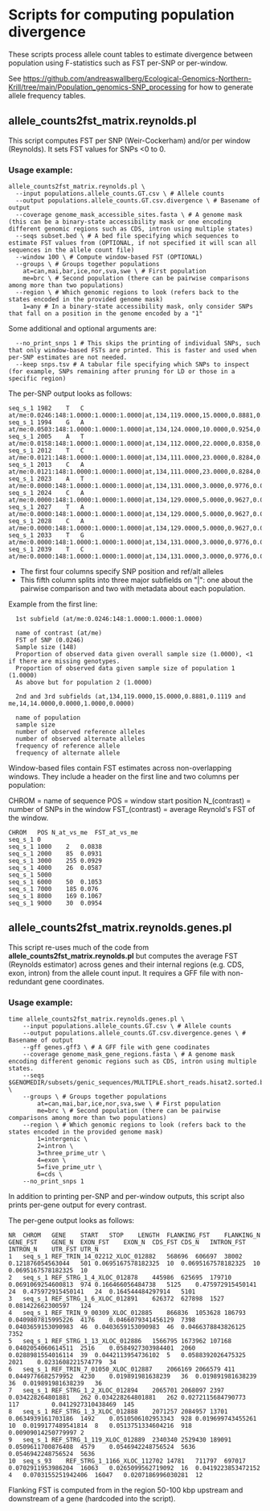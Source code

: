 # Scripts for computing population divergence

These scripts process allele count tables to estimate divergence between population using F-statistics such as FST per-SNP or per-window.

See https://github.com/andreaswallberg/Ecological-Genomics-Northern-Krill/tree/main/Population_genomics-SNP_processing for how to generate allele frequency tables.

## allele_counts2fst_matrix.reynolds.pl

This script computes FST per SNP (Weir-Cockerham) and/or per window (Reynolds). It sets FST values for SNPs <0 to 0.

### Usage example:

    allele_counts2fst_matrix.reynolds.pl \
      --input populations.allele_counts.GT.csv \ # Allele counts
      --output populations.allele_counts.GT.csv.divergence \ # Basename of output
      --coverage genome_mask_accessible_sites.fasta \ # A genome mask (this can be a binary-state accessibility mask or one encoding different genomic regions such as CDS, intron using multiple states)
      --seqs subset.bed \ # A bed file specifying which sequences to estimate FST values from (OPTIONAL, if not specified it will scan all sequences in the allele count file)
      --window 100 \ # Compute window-based FST (OPTIONAL)
      --groups \ # Groups together populations
        at=can,mai,bar,ice,nor,sva,swe \ # First population
        me=brc \ # Second population (there can be pairwise comparisons among more than two populations)
      --region \ # Which genomic regions to look (refers back to the states encoded in the provided genome mask)
        1=any # In a binary-state accessibility mask, only consider SNPs that fall on a position in the genome encoded by a "1"
      
 Some additional and optional arguments are:
 
      --no_print_snps 1 # This skips the printing of individual SNPs, such that only window-based FSTs are printed. This is faster and used when per-SNP estimates are not needed.
      --keep snps.tsv # A tabular file specifying which SNPs to inspect (for example, SNPs remaining after pruning for LD or those in a specific region)
      
The per-SNP output looks as follows:

    seq_s_1	1982	T	C	at/me:0.0246:148:1.0000:1.0000:1.0000|at,134,119.0000,15.0000,0.8881,0.1119|me,14,14.0000,0.0000,1.0000,0.0000
    seq_s_1	1994	G	A	at/me:0.0503:148:1.0000:1.0000:1.0000|at,134,124.0000,10.0000,0.9254,0.0746|me,14,11.0000,3.0000,0.7857,0.2143
    seq_s_1	2005	A	T	at/me:0.0158:148:1.0000:1.0000:1.0000|at,134,112.0000,22.0000,0.8358,0.1642|me,14,10.0000,4.0000,0.7143,0.2857
    seq_s_1	2012	T	C	at/me:0.0121:148:1.0000:1.0000:1.0000|at,134,111.0000,23.0000,0.8284,0.1716|me,14,10.0000,4.0000,0.7143,0.2857
    seq_s_1	2013	C	A	at/me:0.0121:148:1.0000:1.0000:1.0000|at,134,111.0000,23.0000,0.8284,0.1716|me,14,10.0000,4.0000,0.7143,0.2857
    seq_s_1	2023	A	T	at/me:0.0000:148:1.0000:1.0000:1.0000|at,134,131.0000,3.0000,0.9776,0.0224|me,14,14.0000,0.0000,1.0000,0.0000
    seq_s_1	2024	C	A	at/me:0.0000:148:1.0000:1.0000:1.0000|at,134,129.0000,5.0000,0.9627,0.0373|me,14,13.0000,1.0000,0.9286,0.0714
    seq_s_1	2027	T	A	at/me:0.0000:148:1.0000:1.0000:1.0000|at,134,129.0000,5.0000,0.9627,0.0373|me,14,13.0000,1.0000,0.9286,0.0714
    seq_s_1	2028	C	A	at/me:0.0000:148:1.0000:1.0000:1.0000|at,134,129.0000,5.0000,0.9627,0.0373|me,14,13.0000,1.0000,0.9286,0.0714
    seq_s_1	2033	T	G	at/me:0.0000:148:1.0000:1.0000:1.0000|at,134,131.0000,3.0000,0.9776,0.0224|me,14,14.0000,0.0000,1.0000,0.0000
    seq_s_1	2039	T	C	at/me:0.0000:148:1.0000:1.0000:1.0000|at,134,131.0000,3.0000,0.9776,0.0224|me,14,14.0000,0.0000,1.0000,0.0000

- The first four columns specify SNP position and ref/alt alleles
- This fifth column splits into three major subfields on "|": one about the pairwise comparison and two with metadata about each population.

Example from the first line:

      1st subfield (at/me:0.0246:148:1.0000:1.0000:1.0000)

      name of contrast (at/me)
      FST of SNP (0.0246)
      Sample size (148)
      Proportion of observed data given overall sample size (1.0000), <1 if there are missing genotypes.
      Proportion of observed data given sample size of population 1 (1.0000)
      As above but for population 2 (1.0000)
      
      2nd and 3rd subfields (at,134,119.0000,15.0000,0.8881,0.1119 and me,14,14.0000,0.0000,1.0000,0.0000)

      name of population
      sample size
      number of observed reference alleles
      number of observed alternate alleles
      frequency of reference allele
      frequency of alternate allele

Window-based files contain FST estimates across non-overlapping windows. They include a header on the first line and two columns per population:

CHROM = name of sequence
POS = window start position
N_(contrast) = number of SNPs in the window
FST_(contrast) = average Reynold's FST of the window.

    CHROM	POS	N_at_vs_me	FST_at_vs_me
    seq_s_1	0		
    seq_s_1	1000	2	0.0838
    seq_s_1	2000	85	0.0931
    seq_s_1	3000	255	0.0929
    seq_s_1	4000	26	0.0587
    seq_s_1	5000		
    seq_s_1	6000	50	0.1053
    seq_s_1	7000	185	0.076
    seq_s_1	8000	169	0.1067
    seq_s_1	9000	30	0.0954

## allele_counts2fst_matrix.reynolds.genes.pl

This script re-uses much of the code from **allele_counts2fst_matrix.reynolds.pl** but computes the average FST (Reynolds estimator) across genes and their internal regions (e.g. CDS, exon, intron) from the allele count input. It requires a GFF file with non-redundant gene coordinates.

### Usage example:

	time allele_counts2fst_matrix.reynolds.genes.pl \
		--input populations.allele_counts.GT.csv \ # Allele counts
		--output populations.allele_counts.GT.csv.divergence.genes \ # Basename of output
		--gff genes.gff3 \ # A GFF file with gene coodinates
		--coverage genome_mask_gene_regions.fasta \ # A genome mask encoding different genomic regions such as CDS, intron using multiple states.
		--seqs $GENOMEDIR/subsets/genic_sequences/MULTIPLE.short_reads.hisat2.sorted.bam.stringtie2.merged.1x_coverage.gtf/1.m_norvegica.main_w_mito.fasta.genic_sequences.bed.80_subsets \
        --groups \ # Groups together populations
            at=can,mai,bar,ice,nor,sva,swe \ # First population
            me=brc \ # Second population (there can be pairwise comparisons among more than two populations)
		--region \ # Which genomic regions to look (refers back to the states encoded in the provided genome mask)
			1=intergenic \
			2=intron \
			3=three_prime_utr \
			4=exon \
			5=five_prime_utr \
			6=cds \
		--no_print_snps 1 
        
In addition to printing per-SNP and per-window outputs, this script also prints per-gene output for every contrast.
 
The per-gene output looks as follows:

    NR	CHROM	GENE	START	STOP	LENGTH	FLANKING_FST	FLANKING_N	GENE_FST	GENE_N	EXON_FST	EXON_N	CDS_FST	CDS_N	INTRON_FST	INTRON_N	UTR_FST	UTR_N
    1	seq_s_1	REF_TRIN_14_02212_XLOC_012882	568696	606697	38002	0.121876054563044	501	0.0695167578182325	10	0.0695167578182325	10	0.0695167578182325	10				
    2	seq_s_1	REF_STRG_1_4_XLOC_012878	445986	625695	179710	0.0691069254600813	974	0.166466056484738	5125	0.475972915450141	24	0.475972915450141	24	0.164544484297914	5101		
    3	seq_s_1	REF_STRG_1_6_XLOC_012891	626372	627898	1527	0.081422662300597	124										
    4	seq_s_1	REF_TRIN_9_00309_XLOC_012885	866836	1053628	186793	0.0409807815995226	4176	0.0466079341456129	7398	0.0403659153090983	46	0.0403659153090983	46	0.0466378843826125	7352		
    5	seq_s_1	REF_STRG_1_13_XLOC_012886	1566795	1673962	107168	0.0402054060614511	2516	0.0584927303984401	2060	0.0288981554016114	39	0.0442113954736102	5	0.0588392026475325	2021	0.0231608221574779	34
    6	seq_s_1	REF_TRIN_7_01050_XLOC_012887	2066169	2066579	411	0.0449776682579952	4230	0.019891981638239	36	0.019891981638239	36	0.019891981638239	36				
    7	seq_s_1	REF_STRG_1_2_XLOC_012894	2065701	2068097	2397			0.034228264801881	262	0.034228264801881	262	0.0272115684790773	117			0.0412927310438469	145
    8	seq_s_1	REF_STRG_1_3_XLOC_012888	2071257	2084957	13701	0.0634939161703186	1492	0.0510506102953343	928	0.019699743455261	10	0.0199177489541814	8	0.0513751334604216	918	0.00909014250779997	2
    9	seq_s_1	REF_STRG_1_119_XLOC_012889	2340340	2529430	189091	0.0509611700876408	4579	0.0546942248756524	5636					0.0546942248756524	5636		
    10	seq_s_93	REF_STRG_1_1166_XLOC_112702	14781	711797	697017			0.0702911953986204	16063	0.0265099562719092	16	0.0419223853472152	4	0.0703155251942406	16047	0.0207186996030281	12

Flanking FST is computed from in the region 50-100 kbp upstream and downstream of a gene (hardcoded into the script).



